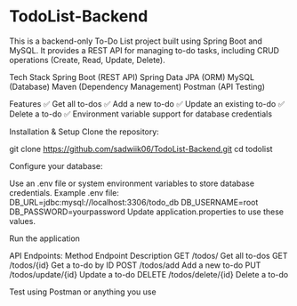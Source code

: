# TodoList-Backend

This is a backend-only To-Do List project built using Spring Boot and MySQL. It provides a REST API for managing to-do tasks, including CRUD operations (Create, Read, Update, Delete).

Tech Stack
Spring Boot (REST API)
Spring Data JPA (ORM)
MySQL (Database)
Maven (Dependency Management)
Postman (API Testing)

Features
✅ Get all to-dos
✅ Add a new to-do
✅ Update an existing to-do
✅ Delete a to-do
✅ Environment variable support for database credentials

Installation & Setup
Clone the repository:

git clone https://github.com/sadwiik06/TodoList-Backend.git
cd todolist


Configure your database:

Use an .env file or system environment variables to store database credentials.
Example .env file:
DB_URL=jdbc:mysql://localhost:3306/todo_db
DB_USERNAME=root
DB_PASSWORD=yourpassword
Update application.properties to use these values.


Run the application

API Endpoints:
Method	  Endpoint	          Description
GET	      /todos/	            Get all to-dos
GET  	    /todos/{id}       	Get a to-do by ID
POST	    /todos/add         	Add a new to-do
PUT	      /todos/update/{id}	Update a to-do
DELETE	  /todos/delete/{id}	Delete a to-do

Test using Postman or anything you use
